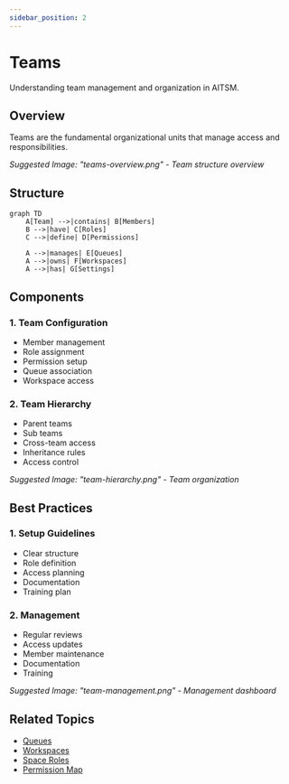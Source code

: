 ```yaml
---
sidebar_position: 2
---
```


# Teams

Understanding team management and organization in AITSM.

## Overview

Teams are the fundamental organizational units that manage access and responsibilities.

_Suggested Image: "teams-overview.png" - Team structure overview_

## Structure

```mermaid
graph TD
    A[Team] -->|contains| B[Members]
    B -->|have| C[Roles]
    C -->|define| D[Permissions]
    
    A -->|manages| E[Queues]
    A -->|owns| F[Workspaces]
    A -->|has| G[Settings]
```

## Components

### 1. Team Configuration
- Member management
- Role assignment
- Permission setup
- Queue association
- Workspace access

### 2. Team Hierarchy
- Parent teams
- Sub teams
- Cross-team access
- Inheritance rules
- Access control

_Suggested Image: "team-hierarchy.png" - Team organization_

## Best Practices

### 1. Setup Guidelines
- Clear structure
- Role definition
- Access planning
- Documentation
- Training plan

### 2. Management
- Regular reviews
- Access updates
- Member maintenance
- Documentation
- Training

_Suggested Image: "team-management.png" - Management dashboard_

## Related Topics
- [Queues](queues)
- [Workspaces](workspaces)
- [Space Roles](space-roles)
- [Permission Map](permission-map)
